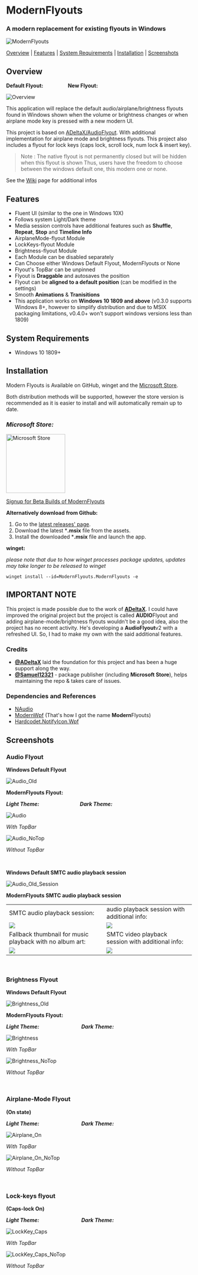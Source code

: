 # ModernFlyouts
### A modern replacement for existing flyouts in Windows

![ModernFlyouts](ModernFlyouts/Assets/Images/ModernFlyouts_128.png)

[Overview](#overview) | [Features](#features) | [System Requirements](#system-requirements) | [Installation](#installation) | [Screenshots](#screenshots)

## Overview

**Default Flyout:**  &nbsp; &nbsp; &nbsp; &nbsp; &nbsp; &nbsp; &nbsp; &nbsp;  **New Flyout:**

![Overview](docs/images/Overview.png)

This application will replace the default audio/airplane/brightness flyouts found in Windows shown when the volume or brightness changes or when airplane mode key is pressed with a new modern UI.

This project is based on [ADeltaX/AudioFlyout](https://github.com/ADeltaX/AudioFlyout). With additional implementation for airplane mode and brightness flyouts. This project also includes a flyout for lock keys (caps lock, scroll lock, num lock & insert key).

> Note : The native flyout is not permanently closed but will be hidden when this flyout is shown
> Thus, users have the freedom to choose between the windows default one, this modern one or none.

See the [Wiki](https://github.com/ShankarBUS/ModernFlyouts/wiki) page for additional infos

## Features
- Fluent UI (similar to the one in Windows 10X)
- Follows system Light/Dark theme
- Media session controls have additional features such as **Shuffle**, **Repeat**, **Stop** and **Timeline Info**
- AirplaneMode-flyout Module
- LockKeys-flyout Module
- Brightness-flyout Module
- Each Module can be disabled separately
- Can Choose either Windows Default Flyout, ModernFlyouts or None
- Flyout's TopBar can be unpinned
- Flyout is **Draggable** and autosaves the position
- Flyout can be **aligned to a default position** (can be modified in the settings)
- Smooth **Animations** & **Tranisitions**
- This application works on **Windows 10 1809 and above** (v0.3.0 supports Windows 8+, however to simplify distribution and due to MSIX packaging limitations, v0.4.0+ won't support windows versions less than 1809)

## System Requirements
- Windows 10 1809+

## Installation
Modern Flyouts is Available on GitHub, winget and the [Microsoft Store](https://www.microsoft.com/store/apps/9MT60QV066RP).

Both distribution methods will be supported, however the store version is recommended as it is easier to install and will automatically remain up to date.

### _Microsoft Store:_

<a href='https://www.microsoft.com/store/apps/9MT60QV066RP?ocid=badge'><img src='https://developer.microsoft.com/en-us/store/badges/images/English_get-it-from-MS.png' alt='Microsoft Store' width='160'/></a>

[Signup for Beta Builds of ModernFlyouts](https://forms.office.com/Pages/ResponsePage.aspx?id=DQSIkWdsW0yxEjajBLZtrQAAAAAAAAAAAAMAALdxYU9UQU9GMzQ2Rk40MDJFSkU5UzRKTVg2Nk1PTy4u) 
&nbsp;

**Alternatively download from Github:**

1. Go to the [latest releases' page](https://github.com/ShankarBUS/ModernFlyouts/releases/latest).
2. Download the latest ***.msix** file from the assets.
3. Install the downloaded ***.msix** file and launch the app.

**winget:**

_please note that due to how winget processes package updates, updates may take longer to be released to winget_

`winget install --id=ModernFlyouts.ModernFlyouts -e`

## IMPORTANT NOTE
This project is made possible due to the work of **[ADeltaX](https://github.com/ADeltaX/)**.
I could have improved the original project but the project is called **AUDIO**Flyout and adding airplane-mode/brightness flyouts wouldn't be a good idea, also the project has no recent activity. He's developing a **AudioFlyout**v2 with a refreshed UI. So, I had to make my own with the said additional features.

### Credits
- **[@ADeltaX](https://github.com/ADeltaX/)** laid the foundation for this project and has been a huge support along the way.
- **[@Samuel12321](https://github.com/Samuel12321/)** - package publisher (including **Microsoft Store**), helps maintaining the repo & takes care of issues.

### Dependencies and References 
- [NAudio](https://github.com/naudio/NAudio)
- [ModernWpf](https://github.com/Kinnara/ModernWpf) (That's how I got the name **Modern**Flyouts)
- [Hardcodet.NotifyIcon.Wpf](https://github.com/hardcodet/wpf-notifyicon)

## Screenshots

### Audio Flyout

**Windows Default Flyout**

![Audio_Old](docs/images/Audio_Old.png)

**ModernFlyouts Flyout:** 

***Light Theme:***  &nbsp; &nbsp; &nbsp; &nbsp; &nbsp; &nbsp; &nbsp; &nbsp; &nbsp; &nbsp;&nbsp; &nbsp; &nbsp; &nbsp; ***Dark Theme:***

![Audio](docs/images/Audio.png)

_With TopBar_

![Audio_NoTop](docs/images/Audio_NoTop.png)

_Without TopBar_

&nbsp;

**Windows Default SMTC audio playback session**

![Audio_Old_Session](docs/images/Audio_Old_Session.png)

**ModernFlyouts SMTC audio playback session**

<table>
  <tr>
    <td>SMTC audio playback session:</td>
     <td>audio playback session with additional info:</td>
  </tr>
  <tr>
    <td valign="top"><img src="docs/images/Audio_Session_Music_NoTop.png"></td>
    <td valign="top"><img src="docs/images/Audio_Session_Music_NoTop_More.png"></td>
   </tr>
    <tr>
    <td>Fallback thumbnail for music playback with no album art:</td>
     <td>SMTC video playback session with additional info:</td>
  </tr>
   <tr>
    <td valign="top"><img src="docs/images/Audio_Session_Music_NoTop_NoAlbumArt.png"></td>
    <td valign="top"><img src="docs/images/Audio_Session_Video.png"></td>
  </tr>
 </table>

&nbsp;

### Brightness Flyout

**Windows Default Flyout**

![Brightness_Old](docs/images/Brightness_Old.png)

**ModernFlyouts Flyout:** 

***Light Theme:***  &nbsp; &nbsp; &nbsp; &nbsp; &nbsp; &nbsp; &nbsp; &nbsp; &nbsp; &nbsp; &nbsp; &nbsp; &nbsp; &nbsp; ***Dark Theme:***

![Brightness](docs/images/Brightness.png)

_With TopBar_

![Brightness_NoTop](docs/images/Brightness_NoTop.png)

_Without TopBar_

&nbsp;

### Airplane-Mode Flyout

**(On state)**

***Light Theme:***  &nbsp; &nbsp; &nbsp; &nbsp; &nbsp; &nbsp; &nbsp; &nbsp; &nbsp; &nbsp; &nbsp; &nbsp; &nbsp; &nbsp; ***Dark Theme:***

![Airplane_On](docs/images/Airplane_On.png)

_With TopBar_

![Airplane_On_NoTop](docs/images/Airplane_On_NoTop.png)

_Without TopBar_

&nbsp;

### Lock-keys flyout

**(Caps-lock On)**

***Light Theme:***  &nbsp; &nbsp; &nbsp; &nbsp; &nbsp; &nbsp; &nbsp; &nbsp; &nbsp; &nbsp; &nbsp; &nbsp; &nbsp; &nbsp; ***Dark Theme:***

![LockKey_Caps](docs/images/LockKey_Caps.png)

_With TopBar_

![LockKey_Caps_NoTop](docs/images/LockKey_Caps_NoTop.png)

_Without TopBar_

